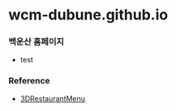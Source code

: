 # wcm-dubune.github.io

### 백운산 홈페이지
- test

### Reference
- [3DRestaurantMenu](https://github.com/codrops/3DRestaurantMenu)